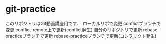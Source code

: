 # git-practice
このリポジトリはGit動画講座用です．
ローカルリポで変更 
conflictブランチで変更
conflict-remote上で更新(conflict発生)
自分のリポジトリで更新
rebase-practiceブランチで更新
rebase-practiceブランチで更新(コンフリクト発生)
